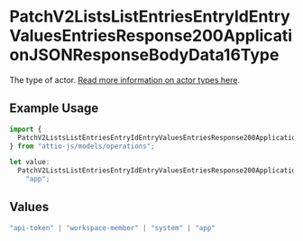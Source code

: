 # PatchV2ListsListEntriesEntryIdEntryValuesEntriesResponse200ApplicationJSONResponseBodyData16Type

The type of actor. [Read more information on actor types here](/docs/actors).

## Example Usage

```typescript
import {
  PatchV2ListsListEntriesEntryIdEntryValuesEntriesResponse200ApplicationJSONResponseBodyData16Type,
} from "attio-js/models/operations";

let value:
  PatchV2ListsListEntriesEntryIdEntryValuesEntriesResponse200ApplicationJSONResponseBodyData16Type =
    "app";
```

## Values

```typescript
"api-token" | "workspace-member" | "system" | "app"
```